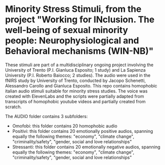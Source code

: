 # Minority Stress Stimuli, from the project "Working for INclusion. The well-being of sexual minority people: Neurophysiological and Behavioral mechanisms (WIN-NB)"
These stimuli are part of a multidisciplinary ongoing project involving the University of Trento (P.I. Gianluca Esposito; 1 study) and La Sapienza University (P.I. Roberto Baiocco; 2 studies).
The audio were used in the fNIRS study by University of Trento, conducted by Jacopo Schenetti, Alessandro Carollo and Gianluca Esposito.
This repo contains homophobic italian audio stimuli suitable for minority stress studies.
The voice was created with ElevenLabs and the scripts were partially adapted from transcripts of homophobic youtube videos and partially created from scratch. 

The AUDIO folder contains 3 subfolders:
- Omofobi: this folder contains 20 homophobic audio
- Positivi: this folder contains 20 emotionally positive audios, spanning equally the following themes: "economy", "climate change", "criminality/safety", "gender, social and love relationships"
- Stressanti: this folder contains 20 emotionally negative audios, spanning equally the following themes: "economy", "climate change", "criminality/safety", "gender, social and love relationships"

